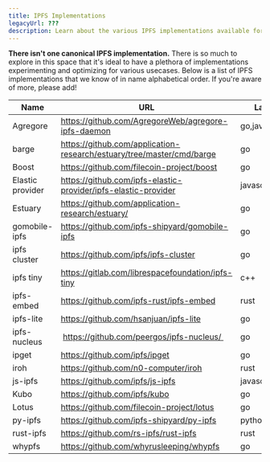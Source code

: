 ```yaml
---
title: IPFS Implementations
legacyUrl: ???
description: Learn about the various IPFS implementations available for different usecases
---
```


**There isn't one canonical IPFS implementation.**
There is so much to explore in this space that it's ideal to have a plethora of implementations experimenting and optimizing for various usecases.
Below is a list of IPFS implementations that we know of in name alphabetical order.
If you're aware of more, please add!

| Name | URL | Language(s) |
|-|-|-|
| Agregore | https://github.com/AgregoreWeb/agregore-ipfs-daemon | go,javascript |
| barge | https://github.com/application-research/estuary/tree/master/cmd/barge | go |
| Boost | https://github.com/filecoin-project/boost | go |
| Elastic provider | https://github.com/ipfs-elastic-provider/ipfs-elastic-provider | javascript,typescript |
| Estuary | https://github.com/application-research/estuary/ | go |
| gomobile-ipfs | https://github.com/ipfs-shipyard/gomobile-ipfs | go |
| ipfs cluster | https://github.com/ipfs/ipfs-cluster | go |
| ipfs tiny | https://gitlab.com/librespacefoundation/ipfs-tiny | c++ |
| ipfs-embed | https://github.com/ipfs-rust/ipfs-embed | rust |
| ipfs-lite | https://github.com/hsanjuan/ipfs-lite | go |
| ipfs-nucleus |  https://github.com/peergos/ipfs-nucleus/  | go |
| ipget | https://github.com/ipfs/ipget | go |
| iroh | https://github.com/n0-computer/iroh | rust |
| js-ipfs | https://github.com/ipfs/js-ipfs | javascript,typescript |
| Kubo | https://github.com/ipfs/kubo | go |
| Lotus | https://github.com/filecoin-project/lotus | go |
| py-ipfs | https://github.com/ipfs-shipyard/py-ipfs | python |
| rust-ipfs | https://github.com/rs-ipfs/rust-ipfs | rust |
| whypfs | https://github.com/whyrusleeping/whypfs | go |

